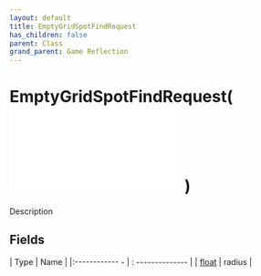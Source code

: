```yaml
---
layout: default
title: EmptyGridSpotFindRequest
has_children: false
parent: Class
grand_parent: Game Reflection
---
```

# EmptyGridSpotFindRequest( ![ TerrainGridFindRequest ](game-reflection/classes/terrain_grid_find_request.md) )
Description 

## Fields
| Type | Name |
|:------------ - | : -------------- |
| [float](game-reflection/components/float.md) | radius |
